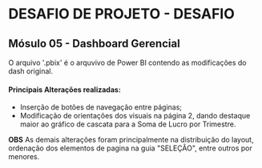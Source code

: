 # DESAFIO DE PROJETO - DESAFIO

## Mósulo 05 - Dashboard Gerencial

O arquivo '.pbix' é o arquvivo de Power BI contendo as modificações do dash original.

#### Principais Alterações realizadas:
* Inserção de botões de navegação entre páginas;
* Modificação de orientações dos visuais na página 2, dando destaque maior ao gráfico de cascata para a Soma de Lucro por Trimestre.

**OBS**
As demais alterações foram principalmente na distribuição do layout, ordenação dos elementos de pagina na guia "SELEÇÂO", entre outros por menores.
